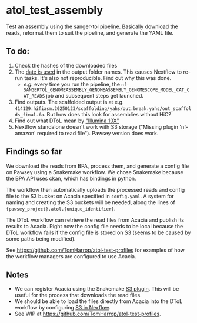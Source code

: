# atol_test_assembly

Test an assembly using the sanger-tol pipeline. Basically download the reads,
reformat them to suit the pipeline, and generate the YAML file.

## To do:

1. Check the hashes of the downloaded files
2. The [date is
   used](https://github.com/sanger-tol/genomeassembly/blob/115b8333bba5af6a55feea711a561118c3d511d5/conf/modules.config#L13)
   in the output folder names. This causes Nextflow to re-run tasks. It's also
   not reproducible. Find out why this was done.
   - *e.g.* every time you run the pipeline, the
     `nf-SANGERTOL_GENOMEASSEMBLY_GENOMEASSEMBLY_GENOMESCOPE_MODEL_CAT_CAT_READS`
     job and subsequent steps get launched.
3. Find outputs. The scaffolded output is at e.g.
   `414129.hifiasm.20250123/scaffolding/yahs/out.break.yahs/out_scaffolds_final.fa`.
   But how does this look for assemblies without HiC?
4. Find out what DToL mean by ["Illumina 10X"](https://github.com/sanger-tol/genomeassembly?tab=readme-ov-file#introduction)
5. Nextflow standalone doesn't work with S3 storage ("Missing plugin
   'nf-amazon' required to read file"). Pawsey version does work.

## Findings so far

We download the reads from BPA, process them, and generate a config file on
Pawsey using a Snakemake workflow. We chose Snakemake because the BPA API uses
ckan, which has bindings in python.

The workflow then automatically uploads the processed reads and config file to
the S3 bucket on Acacia specified in `config.yaml`. A system for naming and
creating the S3 buckets will be needed, along the lines of
`{pawsey_project}.atol.{unique_identifier}`.

The DToL workflow can retrieve the read files from Acacia and publish its
results to Acacia. Right now the config file needs to be local because the DToL
workflow fails if the config file is stored on S3 (seems to be caused by some
paths being modified).

See https://github.com/TomHarrop/atol-test-profiles for examples of how the
workflow managers are configured to use Acacia.

## Notes

- We can register Acacia using the Snakemake [S3
  plugin](https://snakemake.github.io/snakemake-plugin-catalog/plugins/storage/s3.html).
  This will be useful for the process that downloads the read files.
- We should be able to load the files directly from Acacia into the DToL
  workflow by configuring [S3 in
  Nexflow](https://www.nextflow.io/docs/latest/amazons3.html#s3-compatible-storage).
- See WIP at https://github.com/TomHarrop/atol-test-profiles.


